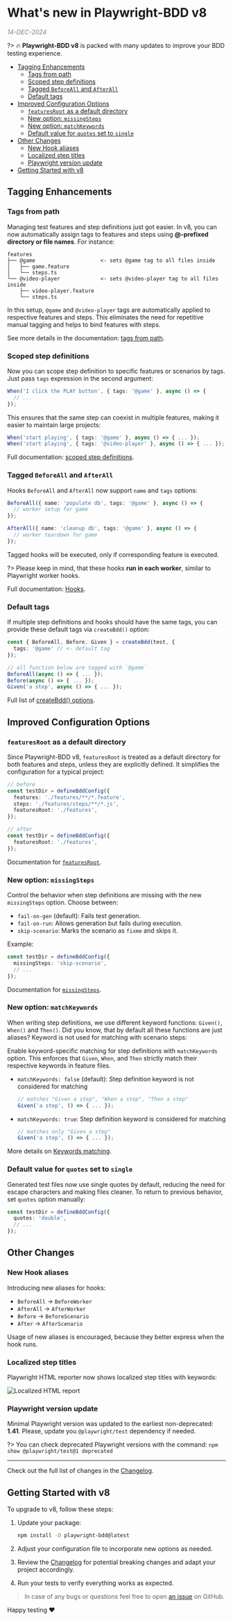 # What's new in Playwright-BDD v8

<div style="color: grey; font-style: italic">14-DEC-2024</div>

?> :fire: **Playwright-BDD v8** is packed with many updates to improve your BDD testing experience.

<!-- command to generate toc in this file: md-magic --files docs/blog/whats-new-in-v8.md -->
<!-- doc-gen TOC maxDepth="3" excludeText="Index" -->
- [Tagging Enhancements](#tagging-enhancements)
  - [Tags from path](#tags-from-path)
  - [Scoped step definitions](#scoped-step-definitions)
  - [Tagged `BeforeAll` and `AfterAll`](#tagged-beforeall-and-afterall)
  - [Default tags](#default-tags)
- [Improved Configuration Options](#improved-configuration-options)
  - [`featuresRoot` as a default directory](#featuresroot-as-a-default-directory)
  - [New option: `missingSteps`](#new-option-missingsteps)
  - [New option: `matchKeywords`](#new-option-matchkeywords)
  - [Default value for `quotes` set to `single`](#default-value-for-quotes-set-to-single)
- [Other Changes](#other-changes)
  - [New Hook aliases](#new-hook-aliases)
  - [Localized step titles](#localized-step-titles)
  - [Playwright version update](#playwright-version-update)
- [Getting Started with v8](#getting-started-with-v8)<!-- end-doc-gen -->

## Tagging Enhancements

### Tags from path

Managing test features and step definitions just got easier. In v8, you can now automatically assign tags to features and steps using **@-prefixed directory or file names**. For instance:

```
features
├── @game                     <- sets @game tag to all files inside
│   ├── game.feature
│   └── steps.ts
└── @video-player             <- sets @video-player tag to all files inside
    ├── video-player.feature
    └── steps.ts
```    

In this setup, `@game` and `@video-player` tags are automatically applied to respective features and steps. This eliminates the need for repetitive manual tagging and helps to bind features with steps.

See more details in the documentation: [tags from path](writing-features/tags-from-path.md).

### Scoped step definitions

Now you can scope step definition to specific features or scenarios by tags. Just pass `tags` expression in the second argument:

```ts
When('I click the PLAY button', { tags: '@game' }, async () => {
  // ...
});
```

This ensures that the same step can coexist in multiple features, making it easier to maintain large projects:

```ts
When('start playing', { tags: '@game' }, async () => { ... });
When('start playing', { tags: '@video-player' }, async () => { ... });
```

Full documentation: [scoped step definitions](writing-steps/scoped.md).

### Tagged `BeforeAll` and `AfterAll`
Hooks `BeforeAll` and `AfterAll` now support `name` and `tags` options:

```ts
BeforeAll({ name: 'populate db', tags: '@game' }, async () => {
  // worker setup for game
});

AfterAll({ name: 'cleanup db', tags: '@game' }, async () => {
  // worker teardown for game
});
```

Tagged hooks will be executed, only if corresponding feature is executed. 

?> Please keep in mind, that these hooks **run in each worker**, similar to Playwright worker hooks.

Full documentation: [Hooks](writing-steps/hooks.md).

### Default tags

If multiple step definitions and hooks should have the same tags, you can provide these default tags via `createBdd()` option:

```ts
const { BeforeAll, Before, Given } = createBdd(test, { 
  tags: '@game' // <- default tag
});

// all function below are tagged with `@game`
BeforeAll(async () => { ... });
Before(async () => { ... });
Given('a step', async () => { ... });
```

Full list of [createBdd() options](api.md#createbdd).

## Improved Configuration Options

### `featuresRoot` as a default directory
Since Playwright-BDD v8, `featuresRoot` is treated as a default directory for both features and steps, unless they are explicitly defined. It simplifies the configuration for a typical project:
```ts
// before
const testDir = defineBddConfig({
  features: './features/**/*.feature',
  steps: './features/steps/**/*.js',
  featuresRoot: './features',
});

// after
const testDir = defineBddConfig({
  featuresRoot: './features',
});
```

Documentation for [`featuresRoot`](configuration/options.md#featuresroot).

### New option: `missingSteps`

Control the behavior when step definitions are missing with the new `missingSteps` option. Choose between:

- `fail-on-gen` (default): Fails test generation.
- `fail-on-run`: Allows generation but fails during execution.
- `skip-scenario`: Marks the scenario as `fixme` and skips it.

Example:
```ts
const testDir = defineBddConfig({
  missingSteps: 'skip-scenario',
  // ...
});
```

Documentation for [`missingSteps`](configuration/options.md#missingsteps).

### New option: `matchKeywords`

When writing step definitions, we use different keyword functions: `Given()`, `When()` and `Then()`. Did you know, that by default all these functions are just aliases? Keyword is not used for matching with scenario steps:

Enable keyword-specific matching for step definitions with `matchKeywords` option. This enforces that `Given`, `When`, and `Then` strictly match their respective keywords in feature files.

- `matchKeywords: false` (default): Step definition keyword is not considered for matching
    ```ts
    // matches "Given a step", "When a step", "Then a step"
    Given('a step', () => { ... });
    ```

- `matchKeywords: true`: Step definition keyword is considered for matching
    ```ts
    // matches only "Given a step"
    Given('a step', () => { ... });
    ```

More details on [Keywords matching](writing-steps/keywords-matching.md).

### Default value for `quotes` set to `single`
Generated test files now use single quotes by default, reducing the need for escape characters and making files cleaner. To return to previous behavior, set `quotes` option manually:
```ts
const testDir = defineBddConfig({
  quotes: 'double',
  // ...
});
```

## Other Changes

### New Hook aliases
Introducing new aliases for hooks: 

- `BeforeAll` → `BeforeWorker`
- `AfterAll` → `AfterWorker`
- `Before` → `BeforeScenario`
- `After` → `AfterScenario`

Usage of new aliases is encouraged, because they better express when the hook runs.

### Localized step titles
Playwright HTML reporter now shows localized step titles with keywords:

![Localized HTML report](./_media/i18n-html-report.png)

### Playwright version update
Minimal Playwright version was updated to the earliest non-deprecated: **1.41**.
Please, update you `@playwright/test` dependency if needed.

?> You can check deprecated Playwright versions with the command: `npm show @playwright/test@1 deprecated`

---

Check out the full list of changes in the [Changelog](changelog).

## Getting Started with v8

To upgrade to v8, follow these steps:

1. Update your package:

   ```bash
   npm install -D playwright-bdd@latest
   ```

2. Adjust your configuration file to incorporate new options as needed.
3. Review the [Changelog](changelog) for potential breaking changes and adapt your project accordingly.
4. Run your tests to verify everything works as expected.

> In case of any bugs or questions feel free to open [an issue](https://github.com/vitalets/playwright-bdd/issues) on GitHub.

Happy testing ❤️

